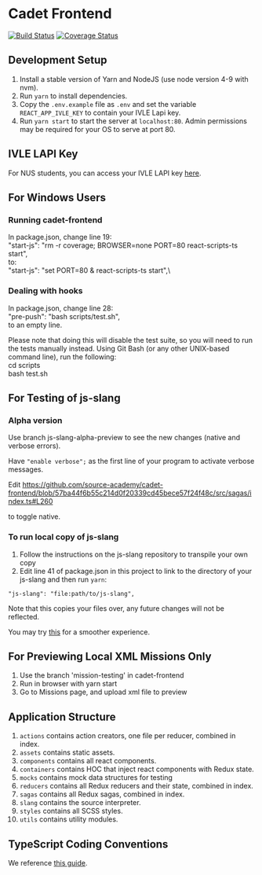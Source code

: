 # Cadet Frontend 

[![Build Status](https://travis-ci.org/source-academy/cadet-frontend.svg?branch=master)](https://travis-ci.org/source-academy/cadet-frontend)
[![Coverage Status](https://coveralls.io/repos/github/source-academy/cadet-frontend/badge.svg?branch=travis)](https://coveralls.io/github/source-academy/cadet-frontend?branch=travis)

## Development Setup

1. Install a stable version of Yarn and NodeJS (use node version 4-9 with nvm).
2. Run `yarn` to install dependencies.
3. Copy the `.env.example` file as `.env` and set the variable `REACT_APP_IVLE_KEY`
   to contain your IVLE Lapi key.
4. Run `yarn start` to start the server at `localhost:80`. Admin permissions may
   be required for your OS to serve at port 80.
   
## IVLE LAPI Key
For NUS students, you can access your IVLE LAPI key [here](https://ivle.nus.edu.sg/LAPI/default.aspx).

## For Windows Users

### Running cadet-frontend
In package.json, change line 19:\
"start-js": "rm -r coverage; BROWSER=none PORT=80 react-scripts-ts start",\
to:\
"start-js": "set PORT=80 & react-scripts-ts start",\

### Dealing with hooks
In package.json, change line 28:\
"pre-push": "bash scripts/test.sh",\
to an empty line.

Please note that doing this will disable the test suite, so you will need to run the tests manually instead. Using Git Bash (or any other UNIX-based command line), run the following:\
cd scripts\
bash test.sh

## For Testing of js-slang

### Alpha version

Use branch js-slang-alpha-preview to see the new changes (native and verbose errors).

Have `"enable verbose";` as the first line of your program to activate verbose messages.

Edit https://github.com/source-academy/cadet-frontend/blob/57ba44f6b55c214d0f20339cd45bece57f24f48c/src/sagas/index.ts#L260

to toggle native.

### To run local copy of js-slang

1. Follow the instructions on the js-slang repository to transpile your own copy
2. Edit line 41 of package.json in this project to link to the directory of your js-slang and then run `yarn`:

`"js-slang": "file:path/to/js-slang",`

Note that this copies your files over, any future changes will not be reflected. 

You may try [this](https://medium.com/@alexishevia/the-magic-behind-npm-link-d94dcb3a81af) for a smoother experience.

## For Previewing Local XML Missions Only

1. Use the branch 'mission-testing' in cadet-frontend
2. Run in browser with yarn start
2. Go to Missions page, and upload xml file to preview

## Application Structure

1. `actions` contains action creators, one file per reducer, combined in index.
2. `assets` contains static assets.
3. `components` contains all react components.
4. `containers` contains HOC that inject react components with Redux state.
5. `mocks` contains mock data structures for testing
6. `reducers` contains all Redux reducers and their state, combined in index.
7. `sagas` contains all Redux sagas, combined in index.
8. `slang` contains the source interpreter.
9. `styles` contains all SCSS styles.
10. `utils` contains utility modules.

## TypeScript Coding Conventions

We reference [this guide](https://github.com/piotrwitek/react-redux-typescript-guide).
